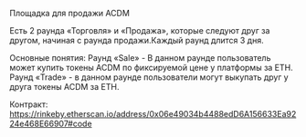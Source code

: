 Площадка для продажи ACDM 


Есть 2 раунда «Торговля» и «Продажа», которые следуют друг за другом, начиная с раунда 
продажи.Каждый раунд длится 3 дня.

Основные понятия:
Раунд «Sale» - В данном раунде пользователь может купить токены ACDM по фиксируемой цене 
у платформы за ETH.
Раунд «Trade» - в данном раунде пользователи могут выкупать друг у друга токены ACDM за ETH.

Контракт:
https://rinkeby.etherscan.io/address/0x06e49034b4488edD6A156633Ea9224e468E66907#code


